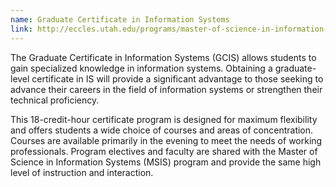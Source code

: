 ```yaml
---
name: Graduate Certificate in Information Systems
link: http://eccles.utah.edu/programs/master-of-science-in-information-systems/msis/graduate-certificate/
---
```


The Graduate Certificate in Information Systems (GCIS) allows students to gain specialized knowledge in information systems. Obtaining a graduate-level certificate in IS will provide a significant advantage to those seeking to advance their careers in the field of information systems or strengthen their technical proficiency.

This 18-credit-hour certificate program is designed for maximum flexibility and offers students a wide choice of courses and areas of concentration. Courses are available primarily in the evening to meet the needs of working professionals. Program electives and faculty are shared with the Master of Science in Information Systems (MSIS) program and provide the same high level of instruction and interaction.
